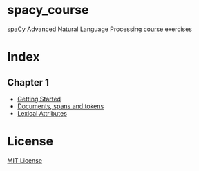 # spacy_course
[spaCy](https://spacy.io) Advanced Natural Language Processing [course](https://spacy.io/universe/project/spacy-course) exercises

# Index

## Chapter 1

- [Getting Started](https://github.com/socd06/spacy_course/blob/master/1_getting_started.ipynb)
- [Documents, spans and tokens](https://github.com/socd06/spacy_course/blob/master/1_docs_spans_tokens.ipynb)
- [Lexical Attributes](https://github.com/socd06/spacy_course/blob/master/1_lexical_attributes.ipynb)

# License
[MIT License](https://github.com/socd06/spacy_course/blob/master/LICENSE)
